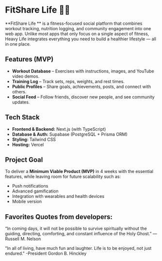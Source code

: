 # FitShare Life 🏋️‍♂️

**FitShare Life ** is a fitness-focused social platform that combines workout tracking, nutrition logging, and community engagement into one web app. Unlike most apps that only focus on a single aspect of fitness, Heavy Life integrates everything you need to build a healthier lifestyle — all in one place.

## Features (MVP)

- **Workout Database** – Exercises with instructions, images, and YouTube video demos.
- **Training Log** – Track sets, reps, weights, and rest times.
- **Public Profiles** – Share goals, achievements, posts, and connect with others.
- **Social Feed** – Follow friends, discover new people, and see community updates.

## Tech Stack

- **Frontend & Backend:** Next.js (with TypeScript)
- **Database & Auth:** Supabase (PostgreSQL + Prisma ORM)
- **Styling:** Tailwind CSS
- **Hosting:** Vercel

## Project Goal

To deliver a **Minimum Viable Product (MVP)** in 4 weeks with the essential features, while leaving room for future scalability such as:

- Push notifications
- Advanced gamification
- Integration with wearables and health devices
- Mobile version

## Favorites Quotes from developers:

“In coming days, it will not be possible to survive spiritually without the guiding, directing, comforting, and constant influence of the Holy Ghost.” —Russell M. Nelson

"In all of living, have much fun and laughter. Life is to be enjoyed, not just endured." -President Gordon B. Hinckley
